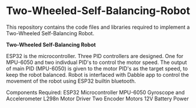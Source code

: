 # Two-Wheeled-Self-Balancing-Robot
This repository contains the code files and libraries required to implement a Two-Wheeled Self-Balancing Robot.

**Two-Wheeled Self-Balancing Robot**

ESP32 is the microcontroller.
Three PID controllers are designed. One for MPU-6050 and two indivdual PID's to control the motor speed.
The output of main PID (MPU-6050) is given to the motor PID's as the target speed, to keep the robot balanced.
Robot is interfaced with Dabble app to control the movement of the robot using ESP32 builtin bluetooth.

Components Required:
ESP32 Microcontroller
MPU-6050 Gyroscope and Accelerometer
L298n Motor Driver
Two Encoder Motors
12V Battery Power

